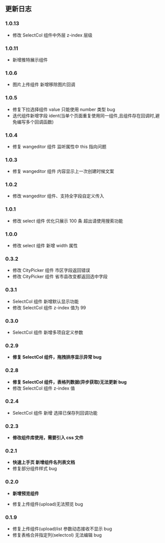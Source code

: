 <!--
 * @Description: 更新日志文档
 * @Author: panrui
 * @Date: 2021-06-09 16:13:12
 * @LastEditTime: 2022-05-05 11:56:42
 * @LastEditors: panrui
 * 不忘初心,不负梦想
-->

## 更新日志

### 1.0.13

- 修改 SelectCol 组件中外层 z-index 层级

### 1.0.11

- 新增推特展示组件

### 1.0.6

- 图片上传组件 新增移除图片回调

### 1.0.5

- 修复下拉选择组件 value 只能使用 number 类型 bug
- 迭代组件新增字段 ident(当单个页面重复使用同一组件,且组件存在回调时,避免编写多个回调函数)
<!-- - 新增上传组件支持上传文件功能 -->

### 1.0.4

- 修复 wangeditor 组件 监听属性中 this 指向问题

### 1.0.3

- 修复 wangeditor 组件 内容显示上一次创建时候文案

### 1.0.2

- 修改 wangeditor 组件、支持全字段自定义传入

### 1.0.1

- 修改 select 组件 优化只展示 100 条 超出请使用搜索功能

### 1.0.0

- 修改 select 组件 新增 width 属性

### 0.3.2

- 修改 CityPicker 组件 市区字段返回错误
- 修改 CityPicker 组件 省市县改变都返回选中字段

### 0.3.1

- SelectCol 组件 新增默认显示功能
- 修改 SelectCol 组件 z-index 值为 99

### 0.3.0

- SelectCol 组件 新增多项自定义参数

### 0.2.9

- **修复 SelectCol 组件，拖拽排序显示异常 bug**

### 0.2.8

- **修复 SelectCol 组件，表格列数据(异步获取)无法更新 bug**
- 修改 SelectCol 组件 z-index 值

### 0.2.4

- SelectCol 组件 新增 选择已保存列回调功能

### 0.2.3

- **修改组件库使用，需要引入 css 文件**

### 0.2.1

- **快速上手页 新增组件名列表文档**
- 修复部分组件样式 bug

### 0.2.0

- **新增预览组件**

- 修复上传组件(upload)无法预览 bug

### 0.1.9

- 修复上传组件(upload)list 参数动态接收不显示 bug
- 修复表格合并指定列(selectcol) 无法编辑 bug
